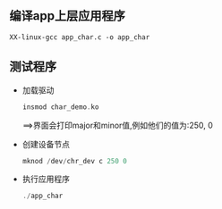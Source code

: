 ## 编译app上层应用程序
	XX-linux-gcc app_char.c -o app_char


## 测试程序
- 加载驱动
	```c
	insmod char_demo.ko
	```

	==>界面会打印major和minor值,例如他们的值为:250, 0

- 创建设备节点
	```c
	mknod /dev/chr_dev c 250 0
	```

- 执行应用程序
	```c
	./app_char
	```

